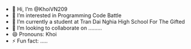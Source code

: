 - 👋 Hi, I’m @KhoiVN209
- 👀 I’m interested in Programming Code Battle
- 🌱 I’m currently a student at Tran Dai Nghia High School For The Gifted
- 💞️ I’m looking to collaborate on .........
- 😄 Pronouns: Khoi
- ⚡ Fun fact: .....

